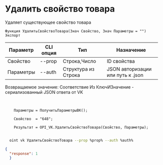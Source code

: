 ﻿---
sidebar_position: 4
---

# Удалить свойство товара
 Удаляет существующее свойство товара



`Функция УдалитьСвойствоТовара(Знач Свойство, Знач Параметры = "") Экспорт`

  | Параметр | CLI опция | Тип | Назначение |
  |-|-|-|-|
  | Свойство | --prop | Строка,Число | ID свойства |
  | Параметры | --auth | Структура из Строка | JSON авторизации или путь к .json |

  
  Возвращаемое значение:   Соответствие Из КлючИЗначение - сериализованный JSON ответа от VK

<br/>




```bsl title="Пример кода"
    Параметры = ПолучитьПараметрыВК();

    Свойство  = "648";

    Результат = OPI_VK.УдалитьСвойствоТовара(Свойство, Параметры);
```



```sh title="Пример команды CLI"
    
  oint vk УдалитьСвойствоТовара --prop %prop% --auth %auth%

```

```json title="Результат"
{
  "response": 1
  }
```
